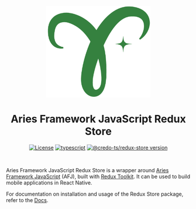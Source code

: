 <p align="center">
  <br />
  <img
    alt="Hyperledger Aries logo"
    src="https://raw.githubusercontent.com/hyperledger/aries-framework-javascript/aa31131825e3331dc93694bc58414d955dcb1129/images/aries-logo.png"
    height="250px"
  />
</p>
<h1 align="center"><b>Aries Framework JavaScript Redux Store</b></h1>
<p align="center">
  <a
    href="https://raw.githubusercontent.com/hyperledger/aries-framework-javascript-ext/main/LICENSE"
    ><img
      alt="License"
      src="https://img.shields.io/badge/License-Apache%202.0-blue.svg"
  /></a>
  <a href="https://www.typescriptlang.org/"
    ><img
      alt="typescript"
      src="https://img.shields.io/badge/%3C%2F%3E-TypeScript-%230074c1.svg"
  /></a>
    <a href="https://www.npmjs.com/package/@credo-ts/redux-store"
    ><img
      alt="@credo-ts/redux-store version"
      src="https://img.shields.io/npm/v/@credo-ts/redux-store"
  /></a>

</p>
<br />

Aries Framework JavaScript Redux Store is a wrapper around [Aries Framework JavaScript](https://github.com/openwallet-foundation/credo-ts.git) (AFJ), built with [Redux Toolkit](https://redux-toolkit.js.org/). It can be used to build mobile applications in React Native.

For documentation on installation and usage of the Redux Store package, refer to the [Docs](https://aries.js.org/guides/0.4/extensions/redux-store).
